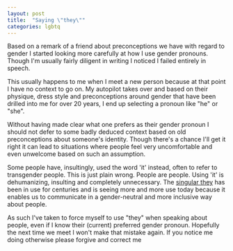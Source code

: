 ```yaml
---
layout: post
title:  "Saying \"they\""
categories: lgbtq
---
```


Based on a remark of a friend about preconceptions we have with regard
to gender I started looking more carefully at how I use gender pronouns.
Though I'm usually fairly diligent in writing I noticed I failed
entirely in speech.

This usually happens to me when I meet a new person because at that
point I have no context to go on. My autopilot takes over and based on
their physique, dress style and preconceptions around gender that have
been drilled into me for over 20 years, I end up selecting a pronoun
like "he" or "she".

Without having made clear what one prefers as their gender pronoun I
should not defer to some badly deduced context based on old
preconceptions about someone's identity. Though there's a chance I'll
get it right it can lead to situations where people feel very
uncomfortable and even unwelcome based on such an assumption.

Some people have, insultingly, used the word 'it' instead, often to
refer to transgender people. This is just plain wrong. People are
people. Using 'it' is dehumanizing, insulting and completely
unnecessary. The [singular they](https://en.wikipedia.org/wiki/Singular_they)
has been in use for centuries and is seeing more and more use
today because it enables us to communicate in a gender-neutral and more
inclusive way about people.

As such I've taken to force myself to use "they" when speaking about
people, even if I know their (current) preferred gender pronoun.
Hopefully the next time we meet I won't make that mistake again. If you
notice me doing otherwise please forgive and correct me
